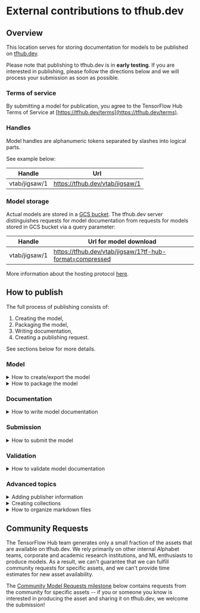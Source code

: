 # External contributions to tfhub.dev

## Overview
This location serves for storing documentation for models to be published on
[tfhub.dev](https://tfhub.dev).

Please note that publishing to tfhub.dev is in **early testing**. If you are
interested in publishing, please follow the directions below and we will process
your submission as soon as possible.

### Terms of service
By submitting a model for publication, you agree to the TensorFlow Hub Terms
of Service at [https://tfhub.dev/terms](https://tfhub.dev/terms).

### Handles
Model handles are alphanumeric tokens separated by slashes into logical parts.

See example below:

| Handle | Url |
| ------ | --- |
| vtab/jigsaw/1 | https://tfhub.dev/vtab/jigsaw/1 |

### Model storage
Actual models are stored in a
[GCS bucket](https://cloud.google.com/storage/docs/introduction). The tfhub.dev
server distinguishes requests for model documentation from requests for models
stored in GCS bucket via a query parameter:

| Handle | Url for model download |
| ------ | --- |
| vtab/jigsaw/1 | https://tfhub.dev/vtab/jigsaw/1?tf-hub-format=compressed |

More information about the hosting protocol [here](../docs/hosting.md).

## How to publish

The full process of publishing consists of:

1. Creating the model,
1. Packaging the model,
1. Writing documentation,
1. Creating a publishing request.

See sections below for more details.

### Model

<details>
<summary>How to create/export the model</summary>
<h3> Exporting a model </h3>

The tfhub.dev repository supports multiple kinds of SavedModel based models,
including:

* [TF2 SavedModels](https://www.tensorflow.org/hub/tf2_saved_model)
  that follow the conventions for [reusable
  SavedModels](https://www.tensorflow.org/hub/reusable_saved_models).
  This is the recommended kind. It supports reusing the SavedModel in a large
  model, including joint training ("fine-tuning").
* SavedModels for inference.
* The deprecated,
  [TF1 Hub format](https://www.tensorflow.org/hub/tf1_hub_module).
  This is supported for compatibility with TF1 users and deprecated in
  favor of reusable TF2 SavedModels.

<details>
<summary>Best practices for SavedModel publishing</summary>
<h4> Best practices for SavedModel publishing </h4>

##### Align with an existing model type (if applicable)

*   Are there existing models that address the same task as yours?
    Try to implement the same interface, such that consumers can try out
    different models by simply changing the model name.

*   Common interfaces for some frequently occurring model types are
    described [here](https://www.tensorflow.org/hub/common_signatures).

##### Designing the model interface

*   Write models than can handle an unknown batch size on the first dimension.

*   Avoid non-standard ops. Models are saved to the file system with a
    TensorFlow GraphDef at the core, so consumers will need a version of
    TensorFlow that supports all the ops in them.

*   Think ahead to how a consumer might want to fine-tune your model. Read more
    in the reusable SavedModel
    [guide](https://www.tensorflow.org/hub/reusable_saved_models).
</details>

##### Model directory
After you exported the model, you should get a directory (MODEL_DIR) with:

```
MODEL_DIR
├── saved_model.pb
├── assets
|   └── [tokens.txt]
└── variables
|   └── variables@1
└── [tfhub_module.pb]   -> Only for deprecated TF1 Hub modules.
```
</details>

<details>
<summary>How to package the model</summary>

### Packaging the model

The tfhub.dev repository serves compressed SavedModels to save network traffic
and the TF-Hub library supports loading of such compressed models under certain
conditions:

* Model is compressed as tar.gz.
* Model files (like saved_model.pb) and directories are stored at the **root**
  of the archive.

This can be achieved using the following command:

```bash
MODEL_DIR=...       # Directory of my model. This contains at the minimum file
                    # "saved_model.pb", and dirs "assets" and "variables".

tar -cvz -f my_model.tar.gz --owner=0 --group=0 -C "${MODEL_DIR}" .  # Don't leave out the last dot.
```

</details>

### Documentation

<details>
<summary>How to write model documentation</summary>

#### Writing the documentation

The model documentation is a markdown file with a light add-on syntax. See
example below for a minimal example or
[a more realistic example markdown file](examples/example-markdown.md).

<details>
<summary>Example documentation</summary>

```markdown
# Module google/text-embedding-model/1
Simple one sentence description.

<!-- asset-path: https://path/to/text-embedding-model/model.tar.gz -->
<!-- module-type: text-embedding -->
<!-- fine-tunable: true -->
<!-- format: saved_model_2 -->

## Overview
Here we give more information about the model.
```
</details>

Currently the markdown file is expected to be structured in the following way:

1. First line is in the form `# Module publisher/model-name/version`
1. Second line starts a one sentence **description** that can span multiple
   lines.
1. Next follows a metadata section that is encoded as key-value pairs inside
   HTML comments. Following are the currently **required metadata** values:

   * `asset-path`: Where should the model be downloaded from at mirroring time.
     This must be a tar.gz'd model as documented in the
     [packaging](#packaging-the-model) section.
   * `module-type`: What is the problem domain of this model. This has to start
     with any of the following: `image-`, `text-`, `audio-`, `video-`. In
     general, any suffix is accepted, but some good (literal) examples are:
       * `text-embedding`
       * `text-generation`
       * `image-augmentation`
       * `image-classification`
       * `image-feature-vector`
       * `image-generator`
       * `image-object-detection`
       * `image-segmentation`
       * `audio-pitch-extraction`

     See problem domains at [tfhub.dev](https://tfhub.dev/s) for more
     inspiration.
   * `fine-tunable`: Can this model be fine-tuned: `[true|false]`.
   * `format`: What is the format of the model:
     `[saved_model_2|saved_model|hub_module]`. See
     [TF2 SavedModel guide](https://www.tensorflow.org/hub/tf2_saved_model)
     for more information.
1. Next follows a free-form markdown section starting with any markdown heading.

Where does the markdown file go?

1. It has to be submitted inside the publisher directory,
   e.g. `.../assets/publisher/...`.
2. It has to end with `.md`.

Why is the metadata required?

> Adding a tiny bit of structure makes it easier/more likely users will find and
> use the assets you've published. Metadata enables filtering, searching and
> ranking to return the most relevant model for a particular user, and improves
> the overall user experience and product quality of tfhub.dev.

<details>
<summary>License</summary>

The default assumed license for a published model is
[Apache 2.0 License](https://opensource.org/licenses/Apache-2.0). The other
accepted options for license are listed in
[OSI Approved Licenses](https://opensource.org/licenses). The possible (literal)
values are:

  * `Apache-2.0`
  * `BSD-3-Clause`
  * `BSD-2-Clause`
  * `GPL-2.0`
  * `GPL-3.0`
  * `LGPL-2.0`
  * `LGPL-2.1`
  * `LGPL-3.0`
  * `MIT`
  * `MPL-2.0`
  * `CDDL-1.0`
  * `EPL-2.0`
  * `custom` - a custom license will require special consideration case by
   case.

An example metadata line with a license other than Apache 2.0:

```markdown
<!-- license: BSD-3-Clause -->
```

</details>

</details>


### Submission

<details>
<summary>How to submit the model</summary>

#### Submitting the model

After the right location of the markdown file is identified (see the
[Writing the documentation](#writing-the-documentation) section above),
the file can be pulled into the master branch of
[tensorflow/hub](https://github.com/tensorflow/hub/tree/master/tensorflow_hub)
by one of the following methods.

##### Git CLI submission

Assuming the identified markdown file path is
`tfhub_dev/assets/publisher/model/1.md`, you can follow the standard Git[Hub]
steps to create a new Pull Request with a newly added file.

This starts with forking the TensorFlow Hub GitHub repository, then creating a
[Pull Request from this fork](https://help.github.com/en/github/collaborating-with-issues-and-pull-requests/creating-a-pull-request-from-a-fork)
into TensorFlow Hub master branch.

The following are typical CLI git commands needed to adding a new file to a
master branch of the forked repository.

```bash
git clone https://github.com/[github_username]/hub.git
cd hub
mkdir -p tfhub_dev/assets/publisher/model
cp my_markdown_file.md ./tfhub_dev/assets/publisher/model/1.md
git add *
git commit -m "Added model file."
git push origin master
```

##### GitHub GUI submission

A somewhat more straightforward way of submitting is via GitHub graphical user
interface. GitHub allows creating PRs for
[new files](https://help.github.com/en/github/managing-files-in-a-repository/creating-new-files)
or
[file edits](https://help.github.com/en/github/managing-files-in-a-repository/editing-files-in-your-repository)
directly through GUI.

1. On the [TensorFlow Hub GitHub page](https://github.com/tensorflow/hub),
   press `Create new file` button.
1. Set the right file path: `hub/tfhub_dev/assets/publisher/model/1.md`
1. Copy-paste the existing markdown.
1. At the bottom, select "Create a new branch for this commit and start a pull
   request."

</details>


### Validation

<details>
<summary>How to validate model documentation</summary>

#### Validating the documentation

After the markdown file has been added to a correct location, it can be
validated even before creating a Pull Request. To validate the newly created
documentation markdown file, run from the project root:

```
python tfhub_dev/tools/validator.py
```

This will validate all documentation files, including the one you added and
report any potential issues.

If the validator passes, you can be sure that the presubmit tests will also
pass.
</details>


### Advanced topics

<details>
<summary>Adding publisher information</summary>

#### Publishers
Publisher documentation is declared in the same kind of markdown files, with
slight syntactic differences.

The markdown file for a publisher should be always placed on the following path:
`.../assets/publisher/publisher.md`.

See the minimal publisher documentation example:

```markdown
# Publisher vtab
Visual Task Adaptation Benchmark

[![Icon URL]](https://storage.googleapis.com/vtab/vtab_logo_120.png)

## VTAB
The Visual Task Adaptation Benchmark (VTAB) is a diverse, realistic and
challenging benchmark to evaluate image representations.
```

The example above specifies the publisher name, a short description, path to
icon to use, and a longer free-form markdown documentation.

The publisher markdown file is validated the same way as models, see validation
section above.

</details>

<details>
<summary>Creating collections</summary>

#### Collections
Collections are a feature of tfhub.dev that enables publishers to bundle related
models together to improve user search experience.

See the [list of all collections](https://tfhub.dev/s?subtype=model-family) on
tfhub.dev.

See the minimal publisher documentation example:

```markdown
# Collection vtab/benchmark/1
Collection of visual representations that have been evaluated on the VTAB
benchmark.

<!-- module-type: image-feature-vector -->

## Overview
This is the list of visual representations in TensorFlow Hub that have been
evaluated on VTAB. Results can be seen in
[google-research.github.io/task_adaptation/](https://google-research.github.io/task_adaptation/)

#### Models
|                   |
|-------------------|
| [vtab/sup-100/1](https://tfhub.dev/vtab/sup-100/1)   |
| [vtab/rotation/1](https://tfhub.dev/vtab/rotation/1) |
|------------------------------------------------------|
```

The example specifies the name of the collection, a short one sentence
description, problem domain metadata and free-form markdown documentation.

The collection markdown file is validated the same way as models, see validation
section above.

</details>


<details>
<summary>How to organize markdown files</summary>

#### Content organization
The models are stored in the `assets` directory, which is organized into
publisher top level directories.

A Publisher may choose to organize their assets (models, collections) in the
following way:

```
assets
├── publisher_1
│   ├── publisher_1.md     -> Documentation of the publisher.
│   └── models
│       └── model          -> Model name with slashes encoded as sub-path.
│           ├── 1.md       -> Documentation of the model version 1.
│           └── 2.md       -> Documentation of the model version 2.
├── publisher_2
│   ├── publisher_2.md     -> Documentation of the publisher.
│   ├── models
│   │   └── ...
│   └── collections
│       └── collection     -> Documentation for the collection feature.
│           └── 1.md
├── publisher_3
│   └── ...
└── ...
```

</details>

## Community Requests

The TensorFlow Hub team generates only a small fraction of the assets that are
available on tfhub.dev. We rely primarily on other internal Alphabet teams,
corporate and academic research institutions, and ML enthusiasts to produce
models. As a result, we can't guarantee that we can fulfill community requests
for specific assets, and we can't provide time estimates for new asset
availability.

The [Community Model Requests milestone](https://github.com/tensorflow/hub/milestone/1)
below contains requests from the community for specific assets -- if you or
someone you know is interested in producing the asset and sharing it on
tfhub.dev, we welcome the submission!
